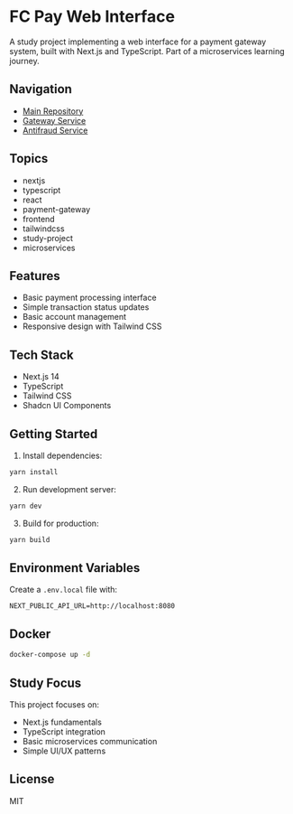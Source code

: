 # FC Pay Web Interface

A study project implementing a web interface for a payment gateway system, built with Next.js and TypeScript. Part of a microservices learning journey.

## Navigation

- [Main Repository](https://github.com/brunownk/fc-pay)
- [Gateway Service](https://github.com/brunownk/fc-pay-gateway)
- [Antifraud Service](https://github.com/brunownk/fc-pay-antifraud)

## Topics

- nextjs
- typescript
- react
- payment-gateway
- frontend
- tailwindcss
- study-project
- microservices

## Features

- Basic payment processing interface
- Simple transaction status updates
- Basic account management
- Responsive design with Tailwind CSS

## Tech Stack

- Next.js 14
- TypeScript
- Tailwind CSS
- Shadcn UI Components

## Getting Started

1. Install dependencies:
```bash
yarn install
```

2. Run development server:
```bash
yarn dev
```

3. Build for production:
```bash
yarn build
```

## Environment Variables

Create a `.env.local` file with:
```env
NEXT_PUBLIC_API_URL=http://localhost:8080
```

## Docker

```bash
docker-compose up -d
```

## Study Focus

This project focuses on:
- Next.js fundamentals
- TypeScript integration
- Basic microservices communication
- Simple UI/UX patterns

## License

MIT
